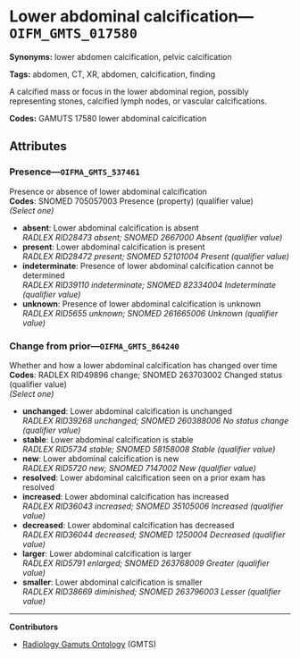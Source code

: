 # Lower abdominal calcification—`OIFM_GMTS_017580`

**Synonyms:** lower abdomen calcification, pelvic calcification

**Tags:** abdomen, CT, XR, abdomen, calcification, finding

A calcified mass or focus in the lower abdominal region, possibly representing stones, calcified lymph nodes, or vascular calcifications.

**Codes:** GAMUTS 17580 lower abdominal calcification

## Attributes

### Presence—`OIFMA_GMTS_537461`

Presence or absence of lower abdominal calcification  
**Codes**: SNOMED 705057003 Presence (property) (qualifier value)  
*(Select one)*

- **absent**: Lower abdominal calcification is absent  
_RADLEX RID28473 absent; SNOMED 2667000 Absent (qualifier value)_
- **present**: Lower abdominal calcification is present  
_RADLEX RID28472 present; SNOMED 52101004 Present (qualifier value)_
- **indeterminate**: Presence of lower abdominal calcification cannot be determined  
_RADLEX RID39110 indeterminate; SNOMED 82334004 Indeterminate (qualifier value)_
- **unknown**: Presence of lower abdominal calcification is unknown  
_RADLEX RID5655 unknown; SNOMED 261665006 Unknown (qualifier value)_

### Change from prior—`OIFMA_GMTS_864240`

Whether and how a lower abdominal calcification has changed over time  
**Codes**: RADLEX RID49896 change; SNOMED 263703002 Changed status (qualifier value)  
*(Select one)*

- **unchanged**: Lower abdominal calcification is unchanged  
_RADLEX RID39268 unchanged; SNOMED 260388006 No status change (qualifier value)_
- **stable**: Lower abdominal calcification is stable  
_RADLEX RID5734 stable; SNOMED 58158008 Stable (qualifier value)_
- **new**: Lower abdominal calcification is new  
_RADLEX RID5720 new; SNOMED 7147002 New (qualifier value)_
- **resolved**: Lower abdominal calcification seen on a prior exam has resolved  
- **increased**: Lower abdominal calcification has increased  
_RADLEX RID36043 increased; SNOMED 35105006 Increased (qualifier value)_
- **decreased**: Lower abdominal calcification has decreased  
_RADLEX RID36044 decreased; SNOMED 1250004 Decreased (qualifier value)_
- **larger**: Lower abdominal calcification is larger  
_RADLEX RID5791 enlarged; SNOMED 263768009 Greater (qualifier value)_
- **smaller**: Lower abdominal calcification is smaller  
_RADLEX RID38669 diminished; SNOMED 263796003 Lesser (qualifier value)_

---

**Contributors**

- [Radiology Gamuts Ontology](https://gamuts.net/) (GMTS)